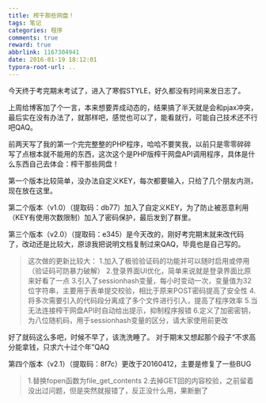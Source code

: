 ```yaml
---
title: 榨干那些网盘！
tags: 笔记
categories: 程序
comments: true
reward: true
abbrlink: 1167304941
date: 2016-01-19 18:12:01
typora-root-url: ..
---
```

今天终于考完期末考试了，进入了寒假STYLE，好久都没有时间来发日志了。

上周给博客加了个一言，本来想要弄成动态的，结果搞了半天就是会和pjax冲突，最后实在没有办法了，就那样吧，感觉也可以了，能看就行，可能自己技术还不行吧QAQ。
<!-- more -->

前两天写了我的第一个完完整整的PHP程序，哈哈不要笑我，以前只是零零碎碎写了点根本就不能用的东西，这次这个是PHP版榨干网盘API调用程序，具体是什么东西自己去体会：榨干那些网盘！

第一个版本比较简单，没办法自定义KEY，每次都要输入，只给了几个朋友内测，现在放在这里。

第二个版本（v1.0）（提取码：db77）加入了自定义KEY，为了防止被恶意利用（KEY有使用次数限制）加入了密码保护，最后发到了群里。

第三个版本（v2.0）（提取码：e345）是今天改的，刚好考完期末就来改代码了，改动还是比较大，原谅我把说明文档复制过来QAQ，毕竟也是自己写的。

>这次做的更新比较大：
1.加入了极验验证码的功能并可以随时启用或停用（验证码可防暴力破解）
2.登录界面UI优化，简单来说就是登录界面比原来好看了一点
3.引入了sessionhash变量，每小时变动一次，变量值为32位字符串，主要用于表单提交校验，相比于原来POST密码提高了安全性
4.将多次需要引入的代码段分离成了多个文件进行引入，提高了程序效率
5.当无法连接榨干网盘API时自动给出提示，抑制程序报错
6.定义了加密密钥，为八位随机码，用于sessionhash变量的区分，请大家使用前更改

好了就码这么多吧，时候不早了，该洗洗睡了。
对于期末又想起那个段子“不求高分能拿钱，只求六十过个年”QAQ

第四个版本（v2.1）（提取码：8f7c）更改于20160412，主要是修复了一些BUG

>1.替换fopen函数为file_get_contents
2.去掉GET回的内容校验，之前留着没出过问题，但是突然就报错了，反正没什么用，果断删了